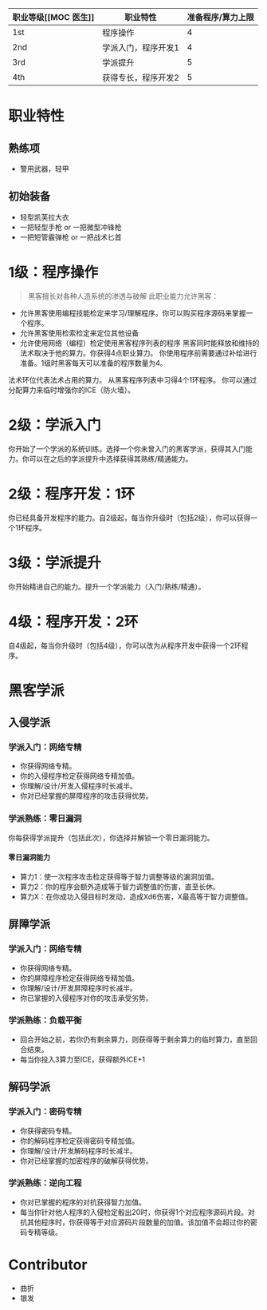 | **职业等级**[[MOC 医生]] | **职业特性**   | 准备程序/算力上限 |
| ------------------ | ---------- | --------- |
| 1st                | 程序操作       | 4         |
| 2nd                | 学派入门，程序开发1 | 4         |
| 3rd                | 学派提升       | 5         |
| 4th                | 获得专长，程序开发2 | 5         |
# 职业特性
## 熟练项
- 警用武器，轻甲
## 初始装备
- 轻型凯芙拉大衣
- 一把轻型手枪 or 一把微型冲锋枪
- 一把短管霰弹枪 or 一把战术匕首

# 1级：程序操作
>黑客擅长对各种人造系统的渗透与破解
此职业能力允许黑客：
- 允许黑客使用编程技能检定来学习/理解程序。你可以购买程序源码来掌握一个程序。
- 允许黑客使用检索检定来定位其他设备
- 允许使用网络（编程）检定使用黑客程序列表的程序
黑客同时能释放和维持的法术取决于他的算力。你获得4点职业算力。
你使用程序前需要通过补给进行准备。1级时黑客每天可以准备的程序数量为4。

法术环位代表法术占用的算力。
从黑客程序列表中习得4个1环程序。
你可以通过分配算力来临时增强你的ICE（防火墙）。

# 2级：学派入门
你开始了一个学派的系统训练。选择一个你未曾入门的黑客学派，获得其入门能力。你可以在之后的学派提升中选择获得其熟练/精通能力。

# 2级：程序开发：1环
你已经具备开发程序的能力。自2级起，每当你升级时（包括2级），你可以获得一个1环程序。

# 3级：学派提升
你开始精进自己的能力。提升一个学派能力（入门/熟练/精通）。

# 4级：程序开发：2环
自4级起，每当你升级时（包括4级），你可以改为从程序开发中获得一个2环程序。

# 黑客学派
## 入侵学派
### 学派入门：网络专精
- 你获得网络专精。
- 你的入侵程序检定获得网络专精加值。
- 你理解/设计/开发入侵程序时长减半。
- 你对已经掌握的屏障程序的攻击获得优势。

### 学派熟练：零日漏洞
你每获得学派提升（包括此次），你选择并解锁一个零日漏洞能力。
#### 零日漏洞能力
- 算力1：使一次程序攻击检定获得等于智力调整等级的漏洞加值。
- 算力2：你的程序会额外造成等于智力调整值的伤害，直至长休。
- 算力X：在你成功入侵目标时发动，造成Xd6伤害，X最高等于智力调整值。
## 屏障学派
### 学派入门：网络专精
- 你获得网络专精。
- 你的屏障程序检定获得网络专精加值。
- 你理解/设计/开发屏障程序时长减半。
- 你已掌握的入侵程序对你的攻击承受劣势。
### 学派熟练：负载平衡
- 回合开始之前，若你仍有剩余算力，则获得等于剩余算力的临时算力，直至回合结束。
- 每当你投入3算力至ICE，获得额外ICE+1
## 解码学派
### 学派入门：密码专精
- 你获得密码专精。
- 你的解码程序检定获得密码专精加值。
- 你理解/设计/开发解码程序时长减半。
- 你对已经掌握的加密程序的破解获得优势。
### 学派熟练：逆向工程
- 你对已掌握的程序的对抗获得智力加值。
- 每当你针对他人程序的入侵检定骰出20时，你获得1个对应程序源码片段。对抗其他程序时，你获得等于对应源码片段数量的加值。该加值不会超过你的密码专精等级。

# Contributor
- 曲折
- 银发